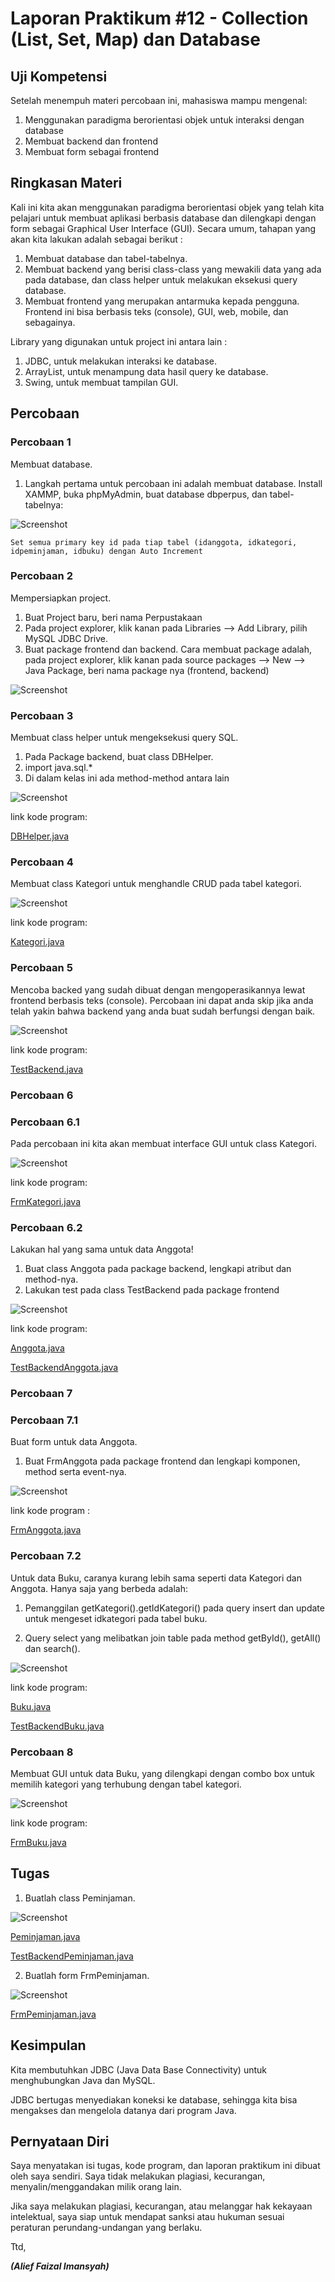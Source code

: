 # Laporan Praktikum #12 - Collection (List, Set, Map) dan Database  

## Uji Kompetensi

Setelah menempuh materi percobaan ini, mahasiswa mampu mengenal:
1. Menggunakan paradigma berorientasi objek untuk interaksi dengan database
2. Membuat backend dan frontend
3. Membuat form sebagai frontend
 

## Ringkasan Materi
Kali ini kita akan menggunakan paradigma berorientasi objek yang telah kita pelajari untuk membuat
aplikasi berbasis database dan dilengkapi dengan form sebagai Graphical User Interface (GUI).
Secara umum, tahapan yang akan kita lakukan adalah sebagai berikut :
1. Membuat database dan tabel-tabelnya.
2. Membuat backend yang berisi class-class yang mewakili data yang ada pada database, dan
class helper untuk melakukan eksekusi query database.
3. Membuat frontend yang merupakan antarmuka kepada pengguna. Frontend ini bisa
berbasis teks (console), GUI, web, mobile, dan sebagainya.

Library yang digunakan untuk project ini antara lain :
1. JDBC, untuk melakukan interaksi ke database.
2. ArrayList, untuk menampung data hasil query ke database.
3. Swing, untuk membuat tampilan GUI.


## Percobaan

### Percobaan 1
Membuat database.
1. Langkah pertama untuk percobaan ini adalah membuat database. Install XAMMP, buka phpMyAdmin, buat database dbperpus, dan tabel-tabelnya:

![Screenshot](img/PersiapanProject.png)

    Set semua primary key id pada tiap tabel (idanggota, idkategori, idpeminjaman, idbuku) dengan Auto Increment

### Percobaan 2
Mempersiapkan project.

1. Buat Project baru, beri nama Perpustakaan
2. Pada project explorer, klik kanan pada Libraries --> Add Library, pilih MySQL JDBC Drive.
3. Buat package frontend dan backend. Cara membuat package adalah, pada project explorer, klik kanan pada source packages --> New --> Java Package, beri nama package nya (frontend, backend)

![Screenshot](img/Database.png) 

### Percobaan 3
Membuat class helper untuk mengeksekusi query SQL.

1. Pada Package backend, buat class DBHelper.
2. import java.sql.*
3. Di dalam kelas ini ada method-method antara lain

![Screenshot](img/DBHelper.png)

link kode program: 

[DBHelper.java](../../src/14_GUI_dan_Database/DBHelper.java)

### Percobaan 4
Membuat class Kategori untuk menghandle CRUD pada tabel kategori.

![Screenshot](img/Kategori.png)

link kode program: 

[Kategori.java](../../src/14_GUI_dan_Database/Kategori.java)

### Percobaan 5
Mencoba backed yang sudah dibuat dengan mengoperasikannya lewat frontend berbasis teks (console). Percobaan ini dapat anda skip jika anda telah yakin bahwa backend yang anda buat sudah berfungsi dengan baik. 

![Screenshot](img/Testbackend.png)

link kode program: 

[TestBackend.java](../../src/14_GUI_dan_Database/TestBackend.java)

### Percobaan 6
### Percobaan 6.1
Pada percobaan ini kita akan membuat interface GUI untuk class Kategori. 

![Screenshot](img/Kategori.png)

link kode program: 

[FrmKategori.java](../../src/14_GUI_dan_Database/FrmKategor.java)

### Percobaan 6.2

Lakukan hal yang sama untuk data Anggota!
1. Buat class Anggota pada package backend, lengkapi atribut dan method-nya.
2. Lakukan test pada class TestBackend pada package frontend

![Screenshot](img/Testbackendanggota.png)

link kode program: 

[Anggota.java](../../src/14_GUI_dan_Database/Anggota.java)

[TestBackendAnggota.java](../../src/14_GUI_dan_Database/TestBackendAnggota.java)

### Percobaan 7
### Percobaan 7.1
Buat form untuk data Anggota.
1. Buat FrmAnggota pada package frontend dan lengkapi komponen, method serta event-nya.

![Screenshot](img/FormAnggota.png)

link kode program :

[FrmAnggota.java](../../src/14_GUI_dan_Database/FrmAnggota.java)

### Percobaan 7.2
Untuk data Buku, caranya kurang lebih sama seperti data Kategori dan Anggota. Hanya saja yang
berbeda adalah:
1.  Pemanggilan getKategori().getIdKategori() pada query insert dan update untuk mengeset idkategori pada tabel buku.

2. Query select yang melibatkan join table pada method getById(), getAll() dan search().

![Screenshot](img/Testbackendbuku.png)

link kode program: 

[Buku.java](../../src/14_GUI_dan_Database/Buku.java)

[TestBackendBuku.java](../../src/14_GUI_dan_Database/TestBackendBuku.java)

### Percobaan 8
Membuat GUI untuk data Buku, yang dilengkapi dengan combo box untuk memilih kategori yang terhubung dengan tabel kategori.

![Screenshot](img/Formbuku.png)

link kode program: 

[FrmBuku.java](../../src/14_GUI_dan_Database/FrmBuku.java)

## Tugas
1. Buatlah class Peminjaman.

![Screenshot](img/Peminjaman.png)

[Peminjaman.java](../../src/14_GUI_dan_Database/Peminjaman.java)

[TestBackendPeminjaman.java](../../src/14_GUI_dan_Database/TestBackendPeminjaman.java)

2. Buatlah form FrmPeminjaman.

![Screenshot](img/Screenshot_12.jpg)

[FrmPeminjaman.java](../../src/14_GUI_dan_Database/FrmPeminjaman.java)

## Kesimpulan

Kita membutuhkan JDBC (Java Data Base Connectivity) untuk menghubungkan Java dan MySQL.

JDBC bertugas menyediakan koneksi ke database, sehingga kita bisa mengakses dan mengelola datanya dari program Java.

## Pernyataan Diri

Saya menyatakan isi tugas, kode program, dan laporan praktikum ini dibuat oleh saya sendiri. Saya tidak melakukan plagiasi, kecurangan, menyalin/menggandakan milik orang lain.

Jika saya melakukan plagiasi, kecurangan, atau melanggar hak kekayaan intelektual, saya siap untuk mendapat sanksi atau hukuman sesuai peraturan perundang-undangan yang berlaku.

Ttd,

***(Alief Faizal Imansyah)***